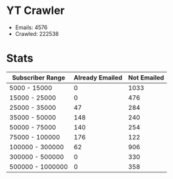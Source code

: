 # YT Crawler
- Emails: 4576
- Crawled: 222538

# Stats
| Subscriber Range  | Already Emailed | Not Emailed |
|-------|-------|-------|
| 5000 - 15000 | 0 | 1033 |
| 15000 - 25000 | 0 | 476 |
| 25000 - 35000 | 47 | 284 |
| 35000 - 50000 | 148 | 240 |
| 50000 - 75000 | 140 | 254 |
| 75000 - 100000 | 176 | 122 |
| 100000 - 300000 | 62 | 906 |
| 300000 - 500000 | 0 | 330 |
| 500000 - 1000000 | 0 | 358 |

